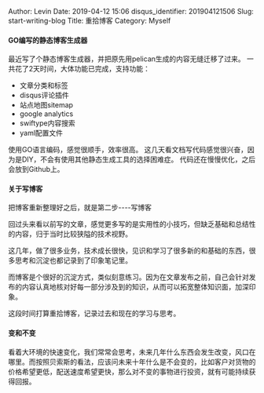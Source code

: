 Author: Levin
Date: 2019-04-12 15:06
disqus_identifier: 201904121506
Slug: start-writing-blog
Title: 重拾博客
Category: Myself

#### GO编写的静态博客生成器

最近写了个静态博客生成器，并把原先用pelican生成的内容无缝迁移了过来。
一共花了2天时间，大体功能已完成，支持功能：

* 文章分类和标签
* disqus评论插件
* 站点地图sitemap
* google analytics
* swiftype内容搜索
* yaml配置文件

使用GO语言编码，感觉很顺手，效率很高。
这几天看文档写代码感觉很兴奋，因为是DIY，不会有使用其他静态生成工具的选择困难症。
代码还在慢慢优化，之后会放到Github上。

#### 关于写博客

把博客重新整理好之后，就是第二步----写博客

回过头来看以前写的文章，感觉更多写的是实用性的小技巧，但缺乏基础和总结性的内容，归于当时比较狭隘的技术视野。

这几年，做了很多业务，技术成长很快，见识和学习了很多新的和基础的东西，很多思考和沉淀也都记录到了印象笔记里。

而博客是个很好的沉淀方式，类似刻意练习。因为在文章发布之前，自己会针对发布的内容认真地核对好每一部分涉及到的知识，从而可以拓宽整体知识面，加深印象。

这段时间打算重拾博客，记录过去和现在的学习与思考。

#### 变和不变

看着大环境的快速变化，我们常常会思考，未来几年什么东西会发生改变，风口在哪里。而按照贝索斯的看法，应该问未来十年什么是不会变的，比如客户对货物的价格希望更低，配送速度希望更快，那么对不变的事物进行投资，就有可能持续获得回报。

